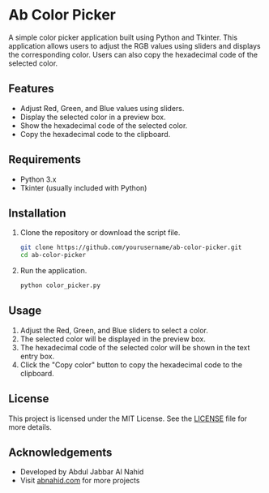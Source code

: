 

# Ab Color Picker

A simple color picker application built using Python and Tkinter. This application allows users to adjust the RGB values using sliders and displays the corresponding color. Users can also copy the hexadecimal code of the selected color.

## Features

- Adjust Red, Green, and Blue values using sliders.
- Display the selected color in a preview box.
- Show the hexadecimal code of the selected color.
- Copy the hexadecimal code to the clipboard.

## Requirements

- Python 3.x
- Tkinter (usually included with Python)

## Installation

1. Clone the repository or download the script file.
   ```sh
   git clone https://github.com/yourusername/ab-color-picker.git
   cd ab-color-picker
   ```

2. Run the application.
   ```sh
   python color_picker.py
   ```

## Usage

1. Adjust the Red, Green, and Blue sliders to select a color.
2. The selected color will be displayed in the preview box.
3. The hexadecimal code of the selected color will be shown in the text entry box.
4. Click the "Copy color" button to copy the hexadecimal code to the clipboard.


## License

This project is licensed under the MIT License. See the [LICENSE](LICENSE) file for more details.

## Acknowledgements

- Developed by Abdul Jabbar Al Nahid
- Visit [abnahid.com](http://abnahid.com) for more projects


